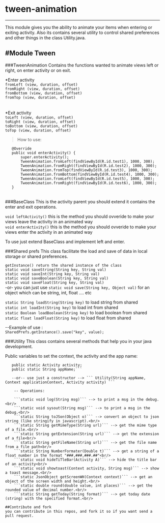 # tween-animation
-----------------
This module gives you the ability to animate your items when entering or exiting activity.
Also its contains several utility to control shared preferences and other things in the class Utility.java.

#Module Tween
-------------
###TweenAnimation
Contains the functions wanted to animate views left or right, on enter activity or on exit.

*Enter activity<br/>
```fromLeft (view, duration, offset)```<br/>
```fromRight (view, duration, offset)```<br/>
```fromBottom (view, duration, offset)```<br/>
```fromTop (view, duration, offset)```<br/>
<br/>
<br/>
*Exit activity<br/>
```toLeft (view, duration, offset)```<br/>
```toRight (view, duration, offset)```<br/>
```toBottom (view, duration, offset)```<br/>
```toTop (view, duration, offset)```<br/>

> How to use:<br/>

       @Override
       public void enterActivity() {
           super.enterActivity();
           TweenAnimation.fromLeft(findViewById(R.id.test1), 1000, 300);
           TweenAnimation.fromRight(findViewById(R.id.test2), 1000, 300);
           TweenAnimation.fromTop(findViewById(R.id.test3), 1000, 300);
           TweenAnimation.fromBottom(findViewById(R.id.test4), 1000, 300);
           TweenAnimation.fromLeft(findViewById(R.id.test5), 1000, 300);
           TweenAnimation.fromRight(findViewById(R.id.test6), 1000, 300);
       }

<br/>
###BaseClass
This is the activity parent you should extend it contains the enter and exit operations.

```void leftActivity()``` this is the method you should ovveride to make your views leave the activity in an animated way<br/>
```void enterActivity()``` this is the method you should ovveride to make your views enter the activity in an animated way<br/>

To use just extend BaseClass and implement left and enter.

###Shared prefs
This class facilitate the load and save of data in local storage or shared preferences.

```getInstance() return the shared instance of the class```<br/>
```static void saveString(String key, String val)```<br/>
```static void saveInt(String key, String val)```<br/>
```static void saveBoolean(String key, String val)```<br/>
```static void saveFloat(String key, String val)```<br/>
 -or- you can just use
 ```static void save(String key, Object val)``` for an object which can be string, int, float .... etc <br/>

 ```static String loadString(String key)``` to load string from shared <br/>
 ```static int loadInt(String key)``` to load int from shared <br/>
 ```static Boolean loadBoolean(String key)``` to load boolean from shared <br/>
 ```static float loadFloat(String key)``` to load float from shared <br/>

--Example of use :<br/>
    ```SharedPrefs.getInstance().save("key", value);```<br/>

###Utility
This class contains several methods that help you in your java development.

Public variables to set the context, the activity and the app name:<br/>
```public static Context context;
   public static Activity activity;
   public static String appName;```

   --or-- use just a constructor --> ``` Utility(String appName, Context applicationContext, Activity activity) ```

    -- Operations:

    ```static void log(String msg)``` --> to print a msg in the debug.<br/>
    ```static void sysout(String msg)``` --> to print a msg in the debug.<br/>
    ```static String toJSon(Object o)``` --> convert an object to json string (like stringify in javascript).<br/>
    ```static String getMimeType(String url)``` --> get the mime type of a file.<br/>
    ```static String getExtension(String url)``` --> get the extension of a file<br/>
    ```static String getFileName(String url)``` --> get the file name from a file path<br/>
    ```static String NumberFormater(Double t)``` --> get a string of a float number in the format "###,###,###.##"<br/>
    ```static void hideTiTleBar(Activity A)``` --> hide the title bar of an activity<br/>
    ```static void showtoast(Context activity, String msg)``` --> show a toast message.<br/>
    ```static JsonObject getScreenWH(Context context)``` --> get an object of the screen width and height.<br/>
    ```static double round(double value, int places)``` --> get the rounded value of decimal number.<br/>
    ```static String getToday(String format)``` --> get today date (string) with the specified format.<br/>

##Contribute and fork
you can contribute in this repos, and fork it so if you want send a pull request.


